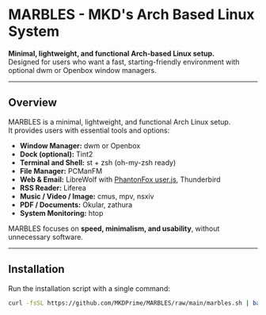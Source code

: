 # MARBLES - MKD's Arch Based Linux System

**Minimal, lightweight, and functional Arch-based Linux setup.**  
Designed for users who want a fast, starting-friendly environment with optional dwm or Openbox window managers.

---

## **Overview**

MARBLES is a minimal, lightweight, and functional Arch Linux setup.  
It provides users with essential tools and options:

- **Window Manager:** dwm or Openbox  
- **Dock (optional):** Tint2  
- **Terminal and Shell:** st + zsh (oh-my-zsh ready)  
- **File Manager:** PCManFM  
- **Web & Email:** LibreWolf with [PhantonFox user.js](https://github.com/MKDPrime/PhantomFox), Thunderbird  
- **RSS Reader:** Liferea  
- **Music / Video / Image:** cmus, mpv, nsxiv  
- **PDF / Documents:** Okular, zathura  
- **System Monitoring:** htop  

MARBLES focuses on **speed, minimalism, and usability**, without unnecessary software.

---

## **Installation**

Run the installation script with a single command:

```bash
curl -fsSL https://github.com/MKDPrime/MARBLES/raw/main/marbles.sh | bash
